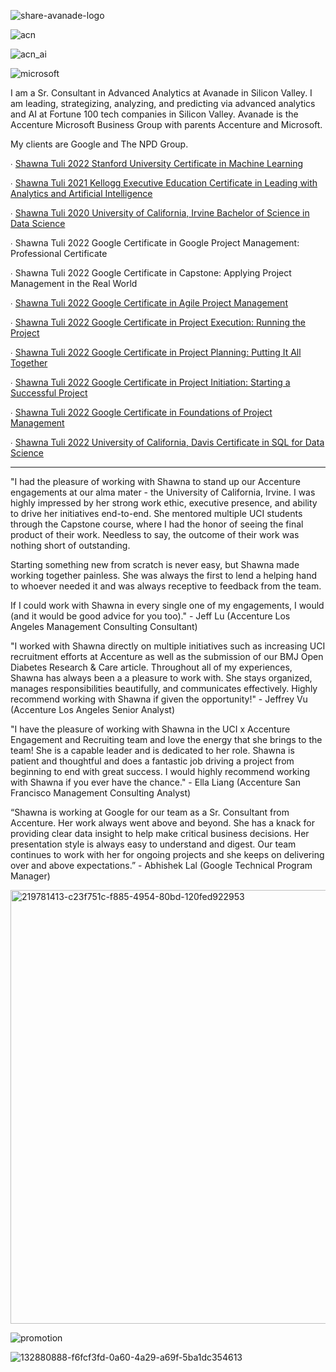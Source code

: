 ![share-avanade-logo](https://user-images.githubusercontent.com/19508013/165650731-5b466aff-f2f9-4f61-94be-dd4294929951.jpg)

![acn](https://user-images.githubusercontent.com/19508013/171912894-f18aa54b-f9f8-4568-8ce8-2153b0b7db48.png)

![acn_ai](https://user-images.githubusercontent.com/19508013/171912919-7a3e012d-9daa-4758-9e2e-fbed1e74e58c.png)

![microsoft](https://user-images.githubusercontent.com/19508013/192884578-764b1a2a-84a7-47d0-bffe-94548a6d7630.jpg)

I am a Sr. Consultant in Advanced Analytics at Avanade in Silicon Valley. I am leading, strategizing, analyzing, and predicting via advanced analytics and AI at Fortune 100 tech companies in Silicon Valley. Avanade is the Accenture Microsoft Business Group with parents Accenture and Microsoft.

My clients are Google and The NPD Group. 

∙ [Shawna Tuli 2022 Stanford University Certificate in Machine Learning](https://www.coursera.org/account/accomplishments/verify/47XPJRBC4F5C)

∙ [Shawna Tuli 2021 Kellogg Executive Education Certificate in Leading with Analytics and Artificial Intelligence](https://execedcertificate.kellogg.northwestern.edu/308a9e71-d504-4194-9c74-22667c48e450#gs.utv39r)

∙ [Shawna Tuli 2020 University of California, Irvine Bachelor of Science in Data Science](https://commencement.uci.edu/files/2020%20Program%20V11-web.pdf)

∙ Shawna Tuli 2022 Google Certificate in Google Project Management: Professional Certificate

∙ Shawna Tuli 2022 Google Certificate in Capstone: Applying Project Management in the Real World

∙ [Shawna Tuli 2022 Google Certificate in Agile Project Management](https://www.coursera.org/account/accomplishments/verify/DPB6VLBUUKLE)

∙ [Shawna Tuli 2022 Google Certificate in Project Execution: Running the Project](https://www.coursera.org/account/accomplishments/verify/EBRL6GMXYDCF)

∙ [Shawna Tuli 2022 Google Certificate in Project Planning: Putting It All Together](https://www.coursera.org/account/accomplishments/verify/9AYFHD7Q7CVX)

∙ [Shawna Tuli 2022 Google Certificate in Project Initiation: Starting a Successful Project](https://www.coursera.org/account/accomplishments/verify/XAQU6CTVCW9C)

∙ [Shawna Tuli 2022 Google Certificate in Foundations of Project Management](https://www.coursera.org/account/accomplishments/verify/2ELPWHCAP9FY)

∙ [Shawna Tuli 2022 University of California, Davis Certificate in SQL for Data Science](https://www.coursera.org/account/accomplishments/verify/TG58RPJKTBB9?utm_source=link&utm_medium=certificate&utm_content=cert_image&utm_campaign=sharing_cta&utm_product=course)
_________________________________________________________________________________________________________________________________________________________

"I had the pleasure of working with Shawna to stand up our Accenture engagements at our alma mater - the University of California, Irvine. I was highly impressed by her strong work ethic, executive presence, and ability to drive her initiatives end-to-end. She mentored multiple UCI students through the Capstone course, where I had the honor of seeing the final product of their work. Needless to say, the outcome of their work was nothing short of outstanding.

Starting something new from scratch is never easy, but Shawna made working together painless. She was always the first to lend a helping hand to whoever needed it and was always receptive to feedback from the team. 

If I could work with Shawna in every single one of my engagements, I would (and it would be good advice for you too)." - Jeff Lu (Accenture Los Angeles Management Consulting Consultant) 

"I worked with Shawna directly on multiple initiatives such as increasing UCI recruitment efforts at Accenture as well as the submission of our BMJ Open Diabetes Research & Care article. Throughout all of my experiences, Shawna has always been a a pleasure to work with. She stays organized, manages responsibilities beautifully, and communicates effectively. Highly recommend working with Shawna if given the opportunity!" - Jeffrey Vu (Accenture Los Angeles Senior Analyst)

"I have the pleasure of working with Shawna in the UCI x Accenture Engagement and Recruiting team and love the energy that she brings to the team! She is a capable leader and is dedicated to her role. Shawna is patient and thoughtful and does a fantastic job driving a project from beginning to end with great success. I would highly recommend working with Shawna if you ever have the chance." - Ella Liang (Accenture San Francisco Management Consulting Analyst) 

“Shawna is working at Google for our team as a Sr. Consultant from Accenture. Her work always went above and beyond. She has a knack for providing clear data insight to help make critical business decisions. Her presentation style is always easy to understand and digest. Our team continues to work with her for ongoing projects and she keeps on delivering over and above expectations.” - Abhishek Lal (Google Technical Program Manager)

<img width="694" alt="219781413-c23f751c-f885-4954-80bd-120fed922953" src="https://user-images.githubusercontent.com/19508013/221004450-c544c2ba-51ce-470a-992b-3c92e18ce49b.png">

![promotion](https://user-images.githubusercontent.com/19508013/216798868-f7024b0c-34c2-486f-bf67-60978b3b3f40.jpeg)

![132880888-f6fcf3fd-0a60-4a29-a69f-5ba1dc354613](https://user-images.githubusercontent.com/19508013/216799166-3b578a73-6f4f-48d4-8d2b-7d061daf4cff.jpg)
